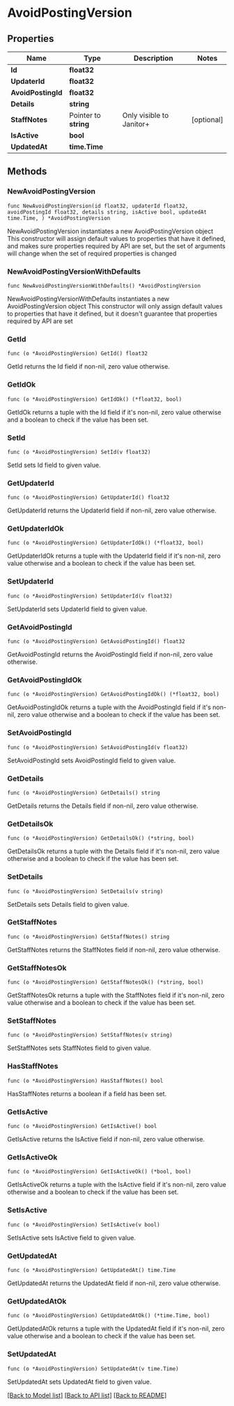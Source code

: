# AvoidPostingVersion

## Properties

Name | Type | Description | Notes
------------ | ------------- | ------------- | -------------
**Id** | **float32** |  | 
**UpdaterId** | **float32** |  | 
**AvoidPostingId** | **float32** |  | 
**Details** | **string** |  | 
**StaffNotes** | Pointer to **string** | Only visible to Janitor+ | [optional] 
**IsActive** | **bool** |  | 
**UpdatedAt** | **time.Time** |  | 

## Methods

### NewAvoidPostingVersion

`func NewAvoidPostingVersion(id float32, updaterId float32, avoidPostingId float32, details string, isActive bool, updatedAt time.Time, ) *AvoidPostingVersion`

NewAvoidPostingVersion instantiates a new AvoidPostingVersion object
This constructor will assign default values to properties that have it defined,
and makes sure properties required by API are set, but the set of arguments
will change when the set of required properties is changed

### NewAvoidPostingVersionWithDefaults

`func NewAvoidPostingVersionWithDefaults() *AvoidPostingVersion`

NewAvoidPostingVersionWithDefaults instantiates a new AvoidPostingVersion object
This constructor will only assign default values to properties that have it defined,
but it doesn't guarantee that properties required by API are set

### GetId

`func (o *AvoidPostingVersion) GetId() float32`

GetId returns the Id field if non-nil, zero value otherwise.

### GetIdOk

`func (o *AvoidPostingVersion) GetIdOk() (*float32, bool)`

GetIdOk returns a tuple with the Id field if it's non-nil, zero value otherwise
and a boolean to check if the value has been set.

### SetId

`func (o *AvoidPostingVersion) SetId(v float32)`

SetId sets Id field to given value.


### GetUpdaterId

`func (o *AvoidPostingVersion) GetUpdaterId() float32`

GetUpdaterId returns the UpdaterId field if non-nil, zero value otherwise.

### GetUpdaterIdOk

`func (o *AvoidPostingVersion) GetUpdaterIdOk() (*float32, bool)`

GetUpdaterIdOk returns a tuple with the UpdaterId field if it's non-nil, zero value otherwise
and a boolean to check if the value has been set.

### SetUpdaterId

`func (o *AvoidPostingVersion) SetUpdaterId(v float32)`

SetUpdaterId sets UpdaterId field to given value.


### GetAvoidPostingId

`func (o *AvoidPostingVersion) GetAvoidPostingId() float32`

GetAvoidPostingId returns the AvoidPostingId field if non-nil, zero value otherwise.

### GetAvoidPostingIdOk

`func (o *AvoidPostingVersion) GetAvoidPostingIdOk() (*float32, bool)`

GetAvoidPostingIdOk returns a tuple with the AvoidPostingId field if it's non-nil, zero value otherwise
and a boolean to check if the value has been set.

### SetAvoidPostingId

`func (o *AvoidPostingVersion) SetAvoidPostingId(v float32)`

SetAvoidPostingId sets AvoidPostingId field to given value.


### GetDetails

`func (o *AvoidPostingVersion) GetDetails() string`

GetDetails returns the Details field if non-nil, zero value otherwise.

### GetDetailsOk

`func (o *AvoidPostingVersion) GetDetailsOk() (*string, bool)`

GetDetailsOk returns a tuple with the Details field if it's non-nil, zero value otherwise
and a boolean to check if the value has been set.

### SetDetails

`func (o *AvoidPostingVersion) SetDetails(v string)`

SetDetails sets Details field to given value.


### GetStaffNotes

`func (o *AvoidPostingVersion) GetStaffNotes() string`

GetStaffNotes returns the StaffNotes field if non-nil, zero value otherwise.

### GetStaffNotesOk

`func (o *AvoidPostingVersion) GetStaffNotesOk() (*string, bool)`

GetStaffNotesOk returns a tuple with the StaffNotes field if it's non-nil, zero value otherwise
and a boolean to check if the value has been set.

### SetStaffNotes

`func (o *AvoidPostingVersion) SetStaffNotes(v string)`

SetStaffNotes sets StaffNotes field to given value.

### HasStaffNotes

`func (o *AvoidPostingVersion) HasStaffNotes() bool`

HasStaffNotes returns a boolean if a field has been set.

### GetIsActive

`func (o *AvoidPostingVersion) GetIsActive() bool`

GetIsActive returns the IsActive field if non-nil, zero value otherwise.

### GetIsActiveOk

`func (o *AvoidPostingVersion) GetIsActiveOk() (*bool, bool)`

GetIsActiveOk returns a tuple with the IsActive field if it's non-nil, zero value otherwise
and a boolean to check if the value has been set.

### SetIsActive

`func (o *AvoidPostingVersion) SetIsActive(v bool)`

SetIsActive sets IsActive field to given value.


### GetUpdatedAt

`func (o *AvoidPostingVersion) GetUpdatedAt() time.Time`

GetUpdatedAt returns the UpdatedAt field if non-nil, zero value otherwise.

### GetUpdatedAtOk

`func (o *AvoidPostingVersion) GetUpdatedAtOk() (*time.Time, bool)`

GetUpdatedAtOk returns a tuple with the UpdatedAt field if it's non-nil, zero value otherwise
and a boolean to check if the value has been set.

### SetUpdatedAt

`func (o *AvoidPostingVersion) SetUpdatedAt(v time.Time)`

SetUpdatedAt sets UpdatedAt field to given value.



[[Back to Model list]](../README.md#documentation-for-models) [[Back to API list]](../README.md#documentation-for-api-endpoints) [[Back to README]](../README.md)


